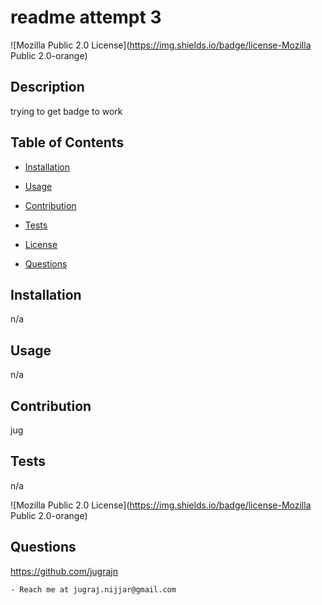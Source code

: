 # readme attempt 3

  ![Mozilla Public 2.0 License](https://img.shields.io/badge/license-Mozilla Public 2.0-orange)
  ## Description

  trying to get badge to work


  ## Table of Contents

  * [Installation](#installation)

  * [Usage](#usage)

  * [Contribution](#contribution)

  * [Tests](#tests)

  * [License](#license)


  * [Questions](#questions)

  
  ## Installation

  n/a


  ## Usage

  n/a


  ## Contribution

  jug


  ## Tests

  n/a

  ![Mozilla Public 2.0 License](https://img.shields.io/badge/license-Mozilla Public 2.0-orange)

  ## Questions

  https://github.com/jugrajn

    - Reach me at jugraj.nijjar@gmail.com

